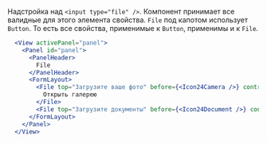 Надстройка над `<input type="file" />`. Компонент принимает все валидные для этого элемента свойства.
`File` под капотом использует `Button`. То есть все свойства, применимые к `Button`, применимы и к `File`.

```jsx
  <View activePanel="panel">
    <Panel id="panel">
      <PanelHeader>
        File
      </PanelHeader>
      <FormLayout>
        <File top="Загрузите ваше фото" before={<Icon24Camera />} controlSize="l">
          Открыть галерею
        </File>
        <File top="Загрузите документы" before={<Icon24Document />} controlSize="xl" mode="secondary" />
      </FormLayout>
    </Panel>
  </View>
```
